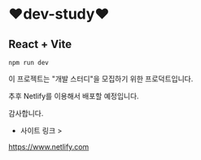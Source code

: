 # ❤️dev-study❤️

## React + Vite

```
npm run dev
```

이 프로젝트는 "개발 스터디"을 모집하기 위한 프로덕트입니다.

추후 Netlify를 이용해서 배포할 예정입니다.

감사합니다.

- 사이트 링크 >

https://www.netlify.com
